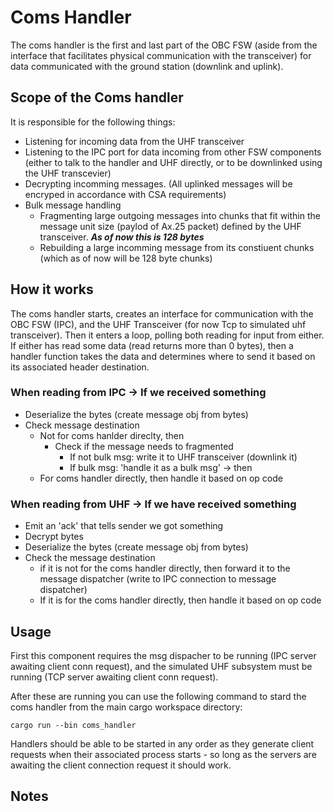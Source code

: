 # Coms Handler

The coms handler is the first and last part of the OBC FSW (aside from the interface that facilitates physical communication with the transceiver) for data communicated with the ground station (downlink and uplink).

## Scope of the Coms handler

It is responsible for the following things:

- Listening for incoming data from the UHF transceiver
- Listening to the IPC port for data incoming from other FSW components (either to talk to the handler and UHF directly, or to be downlinked using the UHF transcevier)
- Decrypting incomming messages. (All uplinked messages will be encryped in accordance with CSA requirements)
- Bulk message handling
  - Fragmenting large outgoing messages into chunks that fit within the message unit size (paylod of Ax.25 packet) defined by the UHF transceiver. ***As of now this is 128 bytes***
  - Rebuilding a large incomming message from its constiuent chunks (which as of now will be 128 byte chunks)

## How it works

The coms handler starts, creates an interface for communication with the OBC FSW (IPC), and the UHF Transceiver (for now Tcp to simulated uhf transceiver).
Then it enters a loop, polling both reading for input from either. If either has read some data (read returns more than 0 bytes), then a handler function takes the data and determines where to send it based on its associated header destination.

### When reading from IPC -> If we received something

- Deserialize the bytes (create message obj from bytes)
- Check message destination
  - Not for coms hanlder direclty, then
    - Check if the message needs to fragmented
      - If not bulk msg: write it to UHF transceiver (downlink it)
      - If bulk msg: 'handle it as a bulk msg' -> then
  - For coms handler directly, then handle it based on op code

### When reading from UHF -> If we have received something

- Emit an 'ack' that tells sender we got something
- Decrypt bytes
- Deserialize the bytes (create message obj from bytes)
- Check the message destination
  - if it is not for the coms handler directly, then forward it to the message dispatcher (write to IPC connection to message dispatcher)
  - If it is for the coms handler directly, then handle it based on op code

## Usage

First this component requires the msg dispacher to be running (IPC server awaiting client conn request), and the simulated UHF subsystem must be running (TCP server awaiting client conn request).

After these are running you can use the following command to stard the coms handler from the main cargo workspace directory:

```@sh
cargo run --bin coms_handler
```

Handlers should be able to be started in any order as they generate client requests when their associated process starts - so long as the servers are awaiting the client connection request it should work.

## Notes
